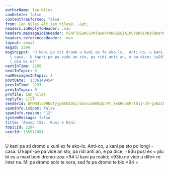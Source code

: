 ```yaml
---
authorName: Ian Niles
canDelete: false
contentTrasformed: false
from: Ian Niles &lt;ian_niles@...&gt;
headers.inReplyToHeader: .nan
headers.messageIdInHeader: PENPTDEwNS1XMTQwNkY4NUZGQjA1M0VDNkI4NjRBNzhCMkMwQHBoeC5nYmw+
headers.referencesHeader: .nan
layout: email
msgId: 2294
msgSnippet: "U kani pa sti dromo u kuni ex fe eko-lo.  Anti-co, u kani pa sto po longi\
  \ casa.  U kapri-pe pa vide an sto, pa ridi anti an, e pa dice; \u201Cu pusi ex\
  \ plu bi es"
nextInTime: 2295
nextInTopic: 0
numMessagesInTopic: 1
postDate: '1336149454'
prevInTime: 2293
prevInTopic: 0
profile: ian_niles
replyTo: LIST
senderId: bPHWdlC99NdtyjpBkKAObiraavnim0Wb2pcPt_9xKRdunMrth1j-zV-gvBZCPCjZI0gET60U-eK3R2d__SHwuqL64urnQSXD
spamInfo.isSpam: false
spamInfo.reason: '12'
systemMessage: false
title: 'Aesop 155:  Kuni e Kani'
topicId: 2294
userId: 135517454
---
```



U kani pa sti dromo u kuni ex fe eko-lo.  Anti-co, u kani pa sto po longi =
casa.  U kapri-pe pa vide an sto, pa ridi anti an, e pa dice; =93u pusi ex =
plu bi es u maxi boni dromo-zoa.=94  U kani pa reakti; =93tu ne vide u dife=
re inter na.  Mi pa dromo solo te vora, sed fe pa dromo te bio.=94 		 	   	=
	  
